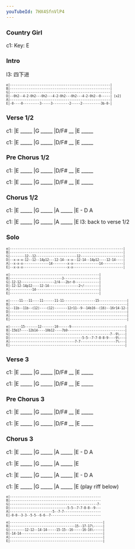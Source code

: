```yaml
---
youTubeId: 7HX4SfnVlP4
---
```


### Country Girl

c1: Key: E

### Intro

l3: 四下进

<span style="font-size:0.7em; scroll-snap-stop: always; scroll-snap-align: start;">

```
e|------------------------------------------------------|
B|------------------------------------------------------|
G|------------------------------------------------------|
D|--0h2--4-2-0h2---0h2---4-2-0h2---0h2---4-2-0h2--0-----| [x2]
A|------------------------------------------------------|
E|-0----0---------3-----3---------2-----2----------3b-0-|
```
</span>

### Verse 1/2

c1: |E _____ |G _____ |D/F# __ |E _____

c1: |E _____ |G _____ |D/F# __ |E _____

### Pre Chorus 1/2

c1: |E _____ |G _____ |D/F# __ |E _____

c1: |E _____ |G _____ |D/F# __ |E _____

### Chorus 1/2

c1: |E _____ |G _____ |A _____ |E - D A

c1: |E _____ |G _____ |A _____ |E
l3:                             back to verse 1/2

### Solo

<span style="font-size:0.7em; scroll-snap-stop: always; scroll-snap-align: start;">

```
e|-------------------------------------------------------------|
B|-------------------------------------------------------------|
G|--------12--12----------------------12-----------------------|
D|--x-x-x-12--12--14p12---12-14--x-x--12-14--14p12----12-14----|
A|--x-x-x--------------14--------x-x--------------14-----------|
E|--x-x-x------------------------x-x---------------------------|
```
</span>
<span style="font-size:0.7em; scroll-snap-stop: always; scroll-snap-align: start;">

```
e|------------------------------------------------|
B|----------------------------3-------------------|
G|-12-12------------------2/4---2br-0-------------|
D|-12-12-14p12----12-14----------------2~/--------|
A|------------14----------------------------------|
E|------------------------------------------------|
```
</span>
<span style="font-size:0.7em; scroll-snap-stop: always; scroll-snap-align: start;">

```
e|-----11---11----11------11-11-----------------15---------------|
B|---------------------------------------------------------------|
G|--11b--11b--(12)----(12)-------12r11--9--14b16--(16)--16r14-12-|
D|---------------------------------------------------------------|
A|---------------------------------------------------------------|
E|---------------------------------------------------------------|
```
</span>
<span style="font-size:0.7em; scroll-snap-stop: always; scroll-snap-align: start;">

```
e|------15-------12-------10------9-----------------------------|
B|-15b17----12b14----10b12----7b9-------------------------------|
G|------------------------------------------------------7--9\---|
D|---------------------------------------5-5--7-7-8-8-9----9\---|
A|-----------------------------------7-7-------------------7\---|
E|--------------------------------------------------------------|
```
</span>

### Verse 3

c1: |E _____ |G _____ |D/F# __ |E _____

c1: |E _____ |G _____ |D/F# __ |E _____

### Pre Chorus 3

c1: |E _____ |G _____ |D/F# __ |E _____

c1: |E _____ |G _____ |D/F# __ |E _____

### Chorus 3

c1: |E _____ |G _____ |A _____ |E - D A

c1: |E _____ |G _____ |A _____ |E

c1: |E _____ |G _____ |A _____ |E - D A

c1: |E _____ |G _____ |A _____ |E (play riff below)

<span style="font-size:0.7em; scroll-snap-stop: always; scroll-snap-align: start;">

```
e|-------------------------------------------------
B|-------------------------------------------------
G|-----------------------------------------------7-
D|-------------------------------5-5--7-7-8-8--9---
A|-----------------------5--7-7--------------------
E|-0-0--3-3--5-5--6-6--7---------------------------
```
</span>
<span style="font-size:0.7em; scroll-snap-stop: always; scroll-snap-align: start;">

```
e|--------------------------------------------------|
B|-----------------------------------15--17-17\-----|
G|--------12-12--14-14-----15-15--16-----16-16\-----|
D|-14-14--------------------------------------------|
A|--------------------------------------------------|
E|--------------------------------------------------|
```
</span>
